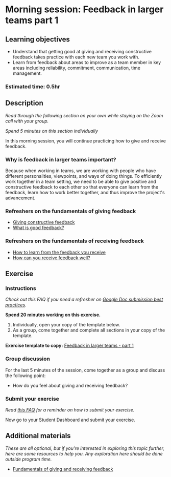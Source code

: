 # Morning session: Feedback in larger teams part 1

## Learning objectives

- Understand that getting good at giving and receiving constructive feedback takes practice with each new team you work with.
- Learn from feedback about areas to improve as a team member in key areas including reliability, commitment, communication, time management.

### **Estimated time**: 0.5hr

## Description

*Read through the following section on your own while staying on the Zoom call with your group.* 

*Spend 5 minutes on this section individually*

In this morning session, you will continue practicing how to give and receive feedback.

### Why is feedback in larger teams important?

Because when working in teams, we are working with people who have different personalities, viewpoints, and ways of doing things. To efficiently work together in a team setting, we need to be able to give positive and constructive feedback to each other so that everyone can learn from the feedback, learn how to work better together, and thus improve the project's advancement.

### Refreshers on the fundamentals of giving feedback

- [Giving constructive feedback](https://github.com/microverseinc/curriculum-professional-skills/blob/main/soft-skills/giving-constructive-feedback.md)
- [What is good feedback?](https://github.com/microverseinc/curriculum-professional-skills/blob/main/soft-skills/what-is-good-feedback.md)

### Refreshers on the fundamentals of receiving feedback

- [How to learn from the feedback you receive](https://github.com/microverseinc/curriculum-professional-skills/blob/main/soft-skills/how-to-learn-from-the-feedback-you-receive.md)
- [How can you receive feedback well?](https://github.com/microverseinc/curriculum-professional-skills/blob/main/soft-skills/how-can-you-receive-feedback-well.md)

## Exercise

### Instructions

*Check out this FAQ if you need a refresher on [Google Doc submission best practices](https://microverse.zendesk.com/hc/en-us/articles/360063156813).*

**Spend 20  minutes working on this exercise.**

1. Individually, open your copy of the template below.
2. As a group, come together and complete all sections in your copy of the template.

**Exercise template to copy:** [Feedback in larger teams - part 1](https://docs.google.com/document/d/16_I6SsiCOGgHtCaXLiBRljRz6HnAYkNDKDOwI8pReKk/edit#heading=h.7249cal1f183)

### Group discussion

For the last 5 minutes of the session, come together as a group and discuss the following point:

- How do you feel about giving and receiving feedback?

### Submit your exercise

*Read [this FAQ](https://microverse.zendesk.com/hc/en-us/articles/360061344234) for a reminder on how to submit your exercise.* 

Now go to your Student Dashboard and submit your exercise.

## Additional materials

*These are all optional, but if you're interested in exploring this topic further, here are some resources to help you. Any exploration here should be done outside program time.*

- [Fundamentals of giving and receiving feedback](https://github.com/microverseinc/curriculum-professional-skills/blob/main/soft-skills/fundamentals-of-giving-and-receiving-feedback.md)
